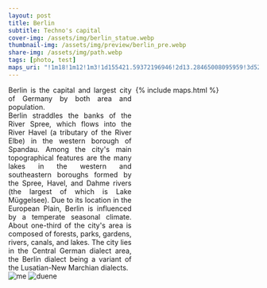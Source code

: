 ```yaml
---
layout: post
title: Berlin
subtitle: Techno's capital
cover-img: /assets/img/berlin_statue.webp
thumbnail-img: /assets/img/preview/berlin_pre.webp
share-img: /assets/img/path.webp
tags: [photo, test]
maps_uri: "!1m18!1m12!1m3!1d155421.59372196946!2d13.28465008095959!3d52.50697037933168!2m3!1f0!2f0!3f0!3m2!1i1024!2i768!4f13.1!3m3!1m2!1s0x47a84e373f035901%3A0x42120465b5e3b70!2sBerlin!5e0!3m2!1sde!2sde!4v1621418530391!5m2!1sde!2sde"
---
```


<div style="width: 100%; justify-content: space-between; display: flex;">
    <div style="width: 100%; text-align: justify;" id="lside">
        <div>
            <span class=h3>B</span>erlin is the capital and largest city of Germany by both area and population.
        </div>
        Berlin straddles the banks of the River Spree, which flows into the River Havel (a tributary of the River Elbe) in the western borough of Spandau. Among the city's main topographical features are the many lakes in the western and southeastern boroughs formed by the Spree, Havel, and Dahme rivers (the largest of which is Lake Müggelsee). Due to its location in the European Plain, Berlin is influenced by a temperate seasonal climate. About one-third of the city's area is composed of forests, parks, gardens, rivers, canals, and lakes. The city lies in the Central German dialect area, the Berlin dialect being a variant of the Lusatian-New Marchian dialects.
    </div>
    <div style="width: 100%; padding-left: 0.5rem;">
        {% include maps.html %}
    </div>
</div>

<div class="gallery">
    <img src="{{ '/assets/img/berlin_me.webp' | relative_url }}" alt="me" class="gallery-image"/>
    <img src="{{ '/assets/img/berlin_sta2.webp' | relative_url }}" alt="duene" class="gallery-image"/>
</div>